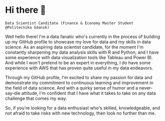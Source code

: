 # Hi there :beginner:

`Data Scientist Canditate (Finance & Economy Master Student @Politecnika Gdansk)`

Well hello there! I'm a data fanatic who's currently in the process of building up my GitHub profile to showcase my love for data and my skills in data science. As an aspiring data scientist candidate, for the moment I'm constantly sharpening my data analysis skills with R and Python, and I have some experience with data visualization tools like Tableau and Power BI. And while I won't pretend to be an expert in everything, I do have some experience with AWS that has proven quite useful in my data endeavors.

Through my GitHub profile, I'm excited to share my passion for data and demonstrate my commitment to continuous learning and improvement in the field of data science. And with a quirky sense of humor and a never-say-die attitude, I'm confident that I have what it takes to take on any data challenge that comes my way.

So, if you're looking for a data enthusiast who's skilled, knowledgeable, and not afraid to take risks with new technology, then look no further than me.

